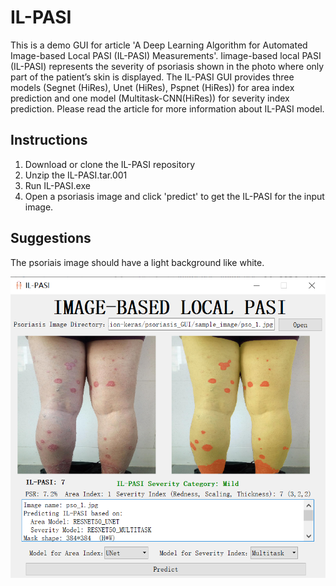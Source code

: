 # IL-PASI

This is a demo GUI for article 'A Deep Learning Algorithm for Automated Image-based Local PASI (IL-PASI) Measurements'.
Iimage-based local PASI (IL-PASI) represents the severity of psoriasis shown in the photo where only part of the patient’s skin is displayed.
The IL-PASI GUI provides three models (Segnet (HiRes), Unet (HiRes), Pspnet (HiRes)) for area index prediction and one model (Multitask-CNN(HiRes)) for severity index prediction. Please read the article for more information about IL-PASI model.

## Instructions
1. Download or clone the IL-PASI repository
2. Unzip the IL-PASI.tar.001
3. Run IL-PASI.exe
4. Open a psoriasis image and click 'predict' to get the IL-PASI for the input image.

## Suggestions
The psoriais image should have a light background like white.

![IL-PASI GUI](https://github.com/naivenaive/IL-PASI/blob/main/eFigure%204.png)
